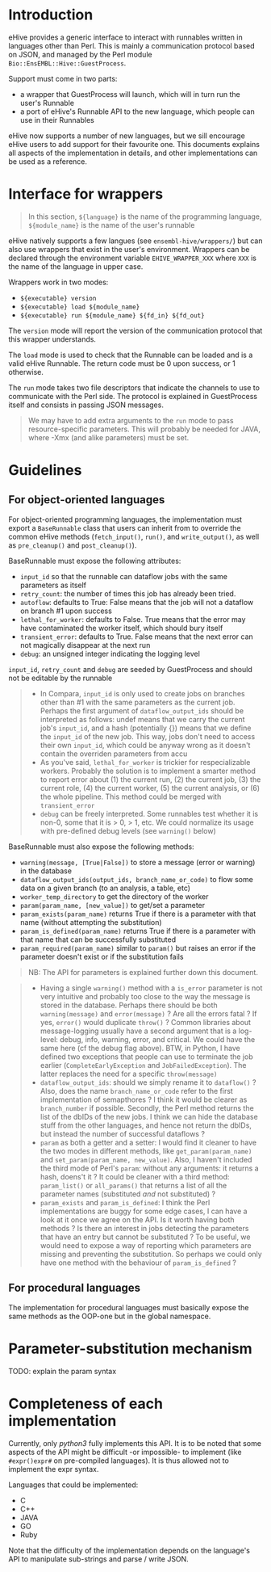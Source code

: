 
# Introduction

eHive provides a generic interface to interact with runnables written in
languages other than Perl. This is mainly a communication protocol based on
JSON, and managed by the Perl module `Bio::EnsEMBL::Hive::GuestProcess`.

Support must come in two parts:
* a wrapper that GuestProcess will launch, which will in turn run the
  user's Runnable
* a port of eHive's Runnable API to the new language, which people can use
  in their Runnables

eHive now supports a number of new languages, but we sill encourage eHive
users to add support for their favourite one. This documents explains all
aspects of the implementation in details, and other implementations can be
used as a reference.

# Interface for wrappers

> In this section, `${language}` is the name of the programming
> language, `${module_name}` is the name of the user's runnable

eHive natively supports a few langues (see `ensembl-hive/wrappers/`) but
can also use wrappers that exist in the user's environment.
Wrappers can be declared through the environment variable
`EHIVE_WRAPPER_XXX` where `XXX` is the name of the language in upper case.

Wrappers work in two modes:
* `${executable} version`
* `${executable} load ${module_name}`
* `${executable} run ${module_name} ${fd_in} ${fd_out}`

The `version` mode will report the version of the communication protocol
that this wrapper understands.

The `load` mode is used to check that the Runnable can be loaded and is a
valid eHive Runnable. The return code must be 0 upon success, or 1 otherwise.

The `run` mode takes two file descriptors that indicate the channels to
use to communicate with the Perl side. The protocol is explained in
GuestProcess itself and consists in passing JSON messages.

> We may have to add extra arguments to the `run` mode to pass
> resource-specific parameters. This will probably be needed for JAVA,
> where -Xmx (and alike parameters) must be set.

# Guidelines

## For object-oriented languages

For object-oriented programming languages, the implementation must export a
`BaseRunnable` class that users can inherit from to override the common
eHive methods (`fetch_input()`, `run()`, and `write_output()`, as well as
`pre_cleanup()` and `post_cleanup()`).

BaseRunnable must expose the following attributes:
* `input_id` so that the runnable can dataflow jobs with the same parameters
  as itself
* `retry_count`: the number of times this job has already been tried.
* `autoflow`: defaults to True: False means that the job will not a
  dataflow on branch #1 upon success
* `lethal_for_worker`: defaults to False. True means that the error may
  have contaminated the worker itself, which should bury itself
* `transient_error`: defaults to True. False means that the next error
  can not magically disappear at the next run
* `debug`: an unsigned integer indicating the logging level

`input_id`, `retry_count` and `debug` are seeded by GuestProcess
and should not be editable by the runnable

> * In Compara, `input_id` is only used to create jobs on branches other than
>   #1 with the same parameters as the current job. Perhaps the first
>   argument of `dataflow_output_ids` should be interpreted as follows:
>   undef means that we carry the current job's `input_id`, and a hash
>   (potentially {}) means that we define the `input_id` of the new job.
>   This way, jobs don't need to access their own `input_id`, which could
>   be anyway wrong as it doesn't contain the overriden parameters from
>   accu
> * As you've said, `lethal_for_worker` is trickier for respecializable
>   workers. Probably the solution is to implement a smarter method to
>   report error about (1) the current run, (2) the current job, (3) the
>   current role, (4) the current worker, (5) the current analysis, or (6)
>   the whole pipeline. This method could be merged with `transient_error`
> * `debug` can be freely interpreted. Some runnables test whether it is
>   non-0, some that it is > 0, > 1, etc. We could normalize its usage with
>   pre-defined debug levels (see `warning()` below)

BaseRunnable must also expose the following methods:
* `warning(message, [True|False])`
  to store a message (error or warning) in the database
* `dataflow_output_ids(output_ids, branch_name_or_code)`
  to flow some data on a given branch (to an analysis, a table, etc)
* `worker_temp_directory`
  to get the directory of the worker
* `param(param_name, [new_value])`
  to get/set a parameter
* `param_exists(param_name)`
  returns True if there is a parameter with that name (without attempting
  the substitution)
* `param_is_defined(param_name)`
  returns True if there is a parameter with that name that can be
  successfully substituted
* `param_required(param_name)`
  similar to `param()` but raises an error if the parameter doesn't exist
  or if the substitution fails

>NB: The API for parameters is explained further down this document.

> * Having a single `warning()` method with a `is_error` parameter is
>   not very intuitive and probably too close to the way the message is
>   stored in the database. Perhaps there should be both `warning(message)`
>   and `error(message)` ? Are all the errors fatal ? If yes, `error()`
>   would duplicate `throw()` ? Common libraries about message-logging
>   usually have a second argument that is a log-level: debug, info, warning,
>   error, and critical. We could have the same here (cf the debug flag
>   above).
>   BTW, in Python, I have defined two exceptions that
>   people can use to terminate the job earlier (`CompleteEarlyException`
>   and `JobFailedException`). The latter replaces the need for a specific
>   `throw(message)`
> * `dataflow_output_ids`: should we simply rename it to `dataflow()` ?
>   Also, does the name `branch_name_or_code` refer to the first
>   implementation of semapthores ? I think it would be clearer as
>   `branch_number` if possible. Secondly, the Perl method returns the list
>   of the dbIDs of the new jobs. I think we can hide the database stuff from
>   the other languages, and hence not return the dbIDs, but instead the
>   number of successful dataflows ?
> * `param` as both a getter and a setter: I would find it cleaner to have
>   the two modes in different methods, like `get_param(param_name)` and
>   `set_param(param_name, new_value)`. Also, I haven't included the third mode
>   of Perl's `param`: without any arguments: it returns a hash, doens't it ?
>   It could be cleaner with a third method: `param_list()` or
>   `all_params()` that returns a list of all the parameter names
>   (substituted *and* not substituted) ?
> * `param_exists` and `param_is_defined`: I think the Perl implementations
>   are buggy for some edge cases, I can have a look at it once we agree on
>   the API. Is it worth having both methods ? Is there an interest in jobs
>   detecting the parameters that have an entry but cannot be substituted ?
>   To be useful, we would need to expose a way of reporting which
>   parameters are missing and preventing the substitution. So perhaps we
>   could only have one method with the behaviour of `param_is_defined` ?


## For procedural languages

The implementation for procedural languages must basically expose the same
methods as the OOP-one but in the global namespace.

# Parameter-substitution mechanism

TODO: explain the param syntax


# Completeness of each implementation

Currently, only *python3* fully implements this API. It is to be noted that
some aspects of the API might be difficult -or impossible- to implement (like
`#expr()expr#` on pre-compiled languages). It is thus allowed not to implement
the expr syntax.

Languages that could be implemented:
* C
* C++
* JAVA
* GO
* Ruby

Note that the difficulty of the implementation depends on the language's
API to manipulate sub-strings and parse / write JSON.


